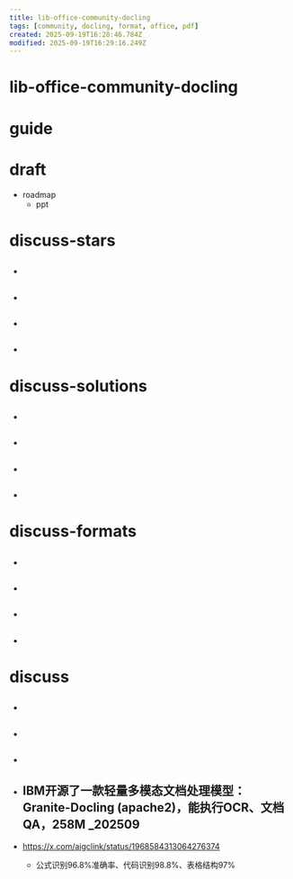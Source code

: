 ```yaml
---
title: lib-office-community-docling
tags: [community, docling, format, office, pdf]
created: 2025-09-19T16:28:46.784Z
modified: 2025-09-19T16:29:16.249Z
---
```


# lib-office-community-docling

# guide

# draft
- roadmap
  - ppt
# discuss-stars
- ## 

- ## 

- ## 

- ## 
# discuss-solutions
- ## 

- ## 

- ## 

- ## 
# discuss-formats
- ## 

- ## 

- ## 

- ## 
# discuss
- ## 

- ## 

- ## 

- ## IBM开源了一款轻量多模态文档处理模型：Granite-Docling (apache2)，能执行OCR、文档QA，258M _202509
- https://x.com/aigclink/status/1968584313064276374
  - 公式识别96.8%准确率、代码识别98.8%、表格结构97%
